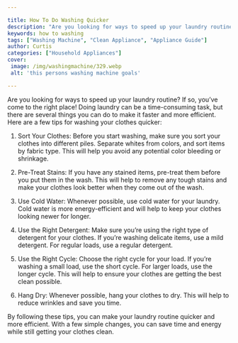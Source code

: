 ```yaml
---

title: How To Do Washing Quicker
description: "Are you looking for ways to speed up your laundry routine? If so, you’ve come to the right place! Doing laundry can be a time-cons...keep reading to learn"
keywords: how to washing
tags: ["Washing Machine", "Clean Appliance", "Appliance Guide"]
author: Curtis
categories: ["Household Appliances"]
cover: 
 image: /img/washingmachine/329.webp
 alt: 'this persons washing machine goals'

---
```


Are you looking for ways to speed up your laundry routine? If so, you’ve come to the right place! Doing laundry can be a time-consuming task, but there are several things you can do to make it faster and more efficient. Here are a few tips for washing your clothes quicker:

1. Sort Your Clothes: Before you start washing, make sure you sort your clothes into different piles. Separate whites from colors, and sort items by fabric type. This will help you avoid any potential color bleeding or shrinkage.

2. Pre-Treat Stains: If you have any stained items, pre-treat them before you put them in the wash. This will help to remove any tough stains and make your clothes look better when they come out of the wash.

3. Use Cold Water: Whenever possible, use cold water for your laundry. Cold water is more energy-efficient and will help to keep your clothes looking newer for longer.

4. Use the Right Detergent: Make sure you’re using the right type of detergent for your clothes. If you’re washing delicate items, use a mild detergent. For regular loads, use a regular detergent.

5. Use the Right Cycle: Choose the right cycle for your load. If you’re washing a small load, use the short cycle. For larger loads, use the longer cycle. This will help to ensure your clothes are getting the best clean possible.

6. Hang Dry: Whenever possible, hang your clothes to dry. This will help to reduce wrinkles and save you time.

By following these tips, you can make your laundry routine quicker and more efficient. With a few simple changes, you can save time and energy while still getting your clothes clean.

